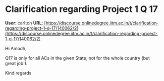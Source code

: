 # Clarification regarding Project 1 Q 17

**User**: carlton
**URL**: [https://discourse.onlinedegree.iitm.ac.in/t/clarification-regarding-project-1-q-17/140062/2](https://discourse.onlinedegree.iitm.ac.in/t/clarification-regarding-project-1-q-17/140062/2)

Hi Amodh,

Q17 is only for all ACs in the given State, not for the whole country (but great job!).

Kind regards
